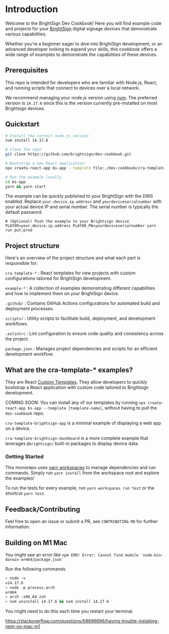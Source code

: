 # Introduction

Welcome to the BrightSign Dev Cookbook! Here you will find example code and projects for your [BrightSign](https://www.brightsign.biz/) digital signage devices that demonstrate various capabilities.

Whether you're a beginner eager to dive into BrightSign development, or an advanced developer looking to expand your skills, this cookbook offers a wide range of examples to demonstrate the capabilities of these devices.

## Prerequisites

This repo is intended for developers who are familiar with Node.js, React, and running scripts that connect to devices over a local network.

We recommend managing your node.js version using [nvm](https://github.com/nvm-sh/nvm/blob/master/README.md). The preferred version is `14.17.6` since this is the version currently pre-installed on most Brightsign devices.

## Quickstart

```zsh
# Install the correct node.js version
nvm install 14.17.6

# Clone the repo
git clone https://github.com/brightsign/dev-cookbook.git

# Bootstrap a new React application:
npx create-react-app bs-app --template file:./dev-cookbook/cra-template-brightsign-app

# Run the example locally
cd bs-app
yarn && yarn start
```

The example can be quickly published to your BrightSign with the DWS enabled. Replace `your.device.ip.address` and `yourdeviceserialnumber` with your actual device IP and serial number. The serial number is typically the default password.

```
# (Optional) Push the example to your Brightsign device
PLAYER=your.device.ip.address PLAYER_PW=yourdeviceserialnumber yarn run put:prod 
```

## Project structure

Here's an overview of the project structure and what each part is responsible for:

`cra-template-*`    : React templates for new projects with custom configurations tailored for BrightSign development.

`example-*`         : A collection of examples demonstrating different capabilities and how to implement them on your BrightSign device.

`.github/`          : Contains GitHub Actions configurations for automated build and deployment processes.

`scripts/`          : Utility scripts to facilitate build, deployment, and development workflows.

`.eslintrc`         : Lint configuration to ensure code quality and consistency across the project.

`package.json`      : Manages project dependencies and scripts for an efficient development workflow.

## What are the cra-template-* examples?

They are React [Custom Templates](https://create-react-app.dev/docs/custom-templates/). They allow developers to quickly bootstrap a React application with custom code tailored to Brightsign development.

COMING SOON: You can install any of our templates by running `npx create-react-app bs-app --template [template-name]`, without having to pull the `dev-cookbook` repo.

`cra-template-brightsign-app` is a minimal example of displaying a web app on a device.

`cra-template-brightsign-dashboard` is a more complete example that leverages `@brightsign/` built-in packages to display device data.

### Getting Started

This monorepo uses [yarn workspaces](https://classic.yarnpkg.com/lang/en/docs/workspaces/) to manage dependencies and run commands. Simply run `yarn install` from the workspace root and explore the examples!

To run the tests for every example, run `yarn workspaces run test` or the shortcut `yarn test`.

## Feedback/Contributing

Feel free to open an issue or submit a PR, see `CONTRIBUTING.MD` for further information.

## Building on M1 Mac

You might see an error like `npm ERR! Error: Cannot find module 'node-bin-darwin-arm64/package.json'`

Run the following commands

```zsh
> node -v
v14.17.6
> node -p process.arch
arm64
> arch -x86_64 zsh
> nvm uninstall 14.17.6 && nvm install 14.17.6
```

You might need to do this each time you restart your terminal.

https://stackoverflow.com/questions/68896696/having-trouble-installing-npm-on-mac-m1